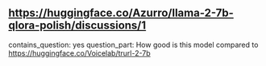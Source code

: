 ## https://huggingface.co/Azurro/llama-2-7b-qlora-polish/discussions/1

contains_question: yes
question_part: How good is this model compared to https://huggingface.co/Voicelab/trurl-2-7b